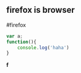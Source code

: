 ## firefox is browser


#firefox 
```javascript
var a;
function(){
    console.log('haha')
}
```

__f__